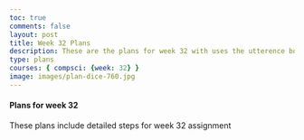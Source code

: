 ```yaml
---
toc: true
comments: false
layout: post
title: Week 32 Plans
description: These are the plans for week 32 with uses the utterence bot
type: plans
courses: { compsci: {week: 32} }
image: images/plan-dice-760.jpg
---
```



#### Plans for week 32
These plans include detailed steps for week 32 assignment

<script src="https://utteranc.es/client.js"
    repo="srivaidyas/student2.0"
    issue-term="pathname"
    label="comments"
    theme="github-light"
    crossorigin="anonymous"
    async>
</script>


